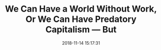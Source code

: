 ---
date: 2018-11-14 15:17:31
link:
  source: pocket
  source_url: https://getpocket.com
  text: "We Can Have a World Without Work, Or We Can Have Predatory Capitalism \u2014\
    \ But"
  url: https://eand.co/we-can-have-a-world-without-work-or-we-can-have-capitalism-but-we-cant-have-both-663c191cbbe1
slug: we-can-have-a-world-without-work-or-we-can-have-predatory-capitalism-but
source: pocket
title: "We Can Have a World Without Work, Or We Can Have Predatory Capitalism \u2014\
  \ But"
---